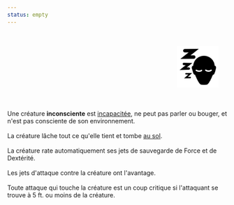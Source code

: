 ```yaml
---
status: empty
---
```

<div class="warning" style='background-color:var(--bg); border-left: solid var(--title) 4px; border-radius: 4px;'>
<p style='padding:0.7em; margin-left:0.7em; display: inline-block;'>
<img src="../../Illustrations/Conditions/Unconcious.png" style="width:20%;  float:right; padding:0.7em">

Une créature <b>inconsciente</b> est <a href="../Incapacité">incapacitée</a>, ne peut pas parler ou bouger, et n'est pas consciente de son environnement.<br><br>
La créature lâche tout ce qu'elle tient et tombe <a href="../Au Sol">au sol</a>.<br><br>
La créature rate automatiquement ses jets de sauvegarde de Force et de Dextérité.<br><br>
Les jets d'attaque contre la créature ont l'avantage.<br><br>
Toute attaque qui touche la créature est un coup critique si l'attaquant se trouve à 5 ft. ou moins de la créature.<br>
</p>
</div>
